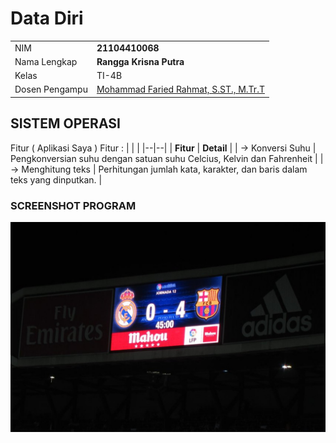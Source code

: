 # Data Diri

|  |  |
|--|--|
| NIM | **21104410068** |
| Nama Lengkap | **Rangga Krisna Putra** |
| Kelas | TI-4B |
| Dosen Pengampu | [Mohammad Faried Rahmat, S.ST., M.Tr.T](https://github.com/mrhmt80) |

## SISTEM OPERASI
Fitur ( Aplikasi Saya )
Fitur : 
|  |  |
|--|--|
| **Fitur** | **Detail** |
| -> Konversi Suhu | Pengkonversian suhu dengan satuan suhu Celcius, Kelvin dan Fahrenheit |
| -> Menghitung teks | Perhitungan jumlah kata, karakter, dan baris dalam teks yang dinputkan. |

### SCREENSHOT PROGRAM
![Aplikasi Gue](https://github.com/vierynugroho/UAS-praktikum_SistemOperasi/blob/main/BG-Barca.jpg?raw=true](https://github.com/numbernine-09/UAS-PraktikumSistemOperasi/blob/main/Screenshot%202023-07-23%20233754.png)https://github.com/numbernine-09/UAS-PraktikumSistemOperasi/blob/main/Screenshot%202023-07-23%20233754.png](https://github.com/numbernine-09/UAS-PraktikumSistemOperasi/blob/main/Screenshot%202023-07-23%20233754.png)https://github.com/numbernine-09/UAS-PraktikumSistemOperasi/blob/main/Screenshot%202023-07-23%20233754.png](https://github.com/numbernine-09/UAS-PraktikumSistemOperasi/blob/main/Screenshot%202023-07-23%20233754.png)https://github.com/numbernine-09/UAS-PraktikumSistemOperasi/blob/main/Screenshot%202023-07-23%20233754.png)
